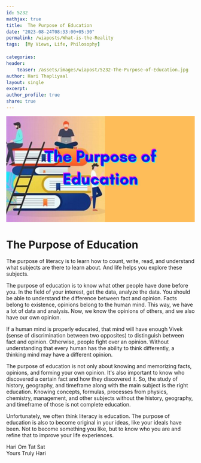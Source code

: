 ```yaml
---        
id: 5232        
mathjax: true        
title:  The Purpose of Education          
date: "2023-08-24T08:33:00+05:30"        
permalink: /wiaposts/What-is-the-Reality      
tags:  [My Views, Life, Philosophy]         
        
categories:        
header:        
    teaser: /assets/images/wiapost/5232-The-Purpose-of-Education.jpg        
author: Hari Thapliyaal        
layout: single        
excerpt:        
author_profile: true        
share: true        
---        
```

        
![The Purpose of Education](/assets/images/wiapost/5232-The-Purpose-of-Education.jpg)             

# The Purpose of Education 

The purpose of literacy is to learn
how to count, write, read, and understand
what subjects are there to learn about.
And life helps you explore these subjects.

The purpose of education is to know
what other people have done before you.
In the field of your interest, get the data, analyze the data.
You should be able to understand the difference between fact and opinion.
Facts belong to existence, opinions belong to the human mind.
This way, we have a lot of data and analysis.
Now, we know the opinions of others, and
we also have our own opinion.

If a human mind is properly educated, that mind will have
enough Vivek (sense of discrimination between two opposites)
to distinguish between fact and opinion.
Otherwise, people fight over an opinion.
Without understanding that every human has the ability to think differently,
a thinking mind may have a different opinion.

The purpose of education is not only about knowing and memorizing
facts, opinions, and forming your own opinion.
It's also important to know
who discovered a certain fact and how they discovered it.
So, the study of history, geography, and timeframe
along with the main subject is the right education.
Knowing concepts, formulas, processes from physics, chemistry,
management, and other subjects without the history, geography, and
timeframe of those is not complete education.

Unfortunately, we often think literacy is education.
The purpose of education is also to become
original in your ideas, like your ideals have been.
Not to become something you like,
but to know who you are and refine that
to improve your life experiences.

Hari Om Tat Sat   
Yours Truly Hari



